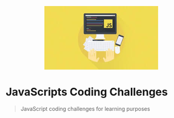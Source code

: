 <p align="center">
  <img src="js-coding-challenges-logo.jpeg" title="js coding challenges">
</p>

# JavaScripts Coding Challenges

> JavaScript coding challenges for learning purposes